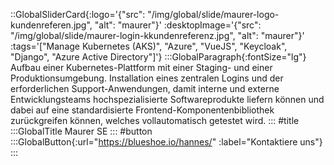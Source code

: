::GlobalSliderCard{:logo='{"src": "/img/global/slide/maurer-logo-kundenreferen.jpg", "alt": "maurer"}' :desktopImage='{"src": "/img/global/slide/maurer-login-kkundenreferenz.jpg", "alt": "maurer"}' :tags='["Manage Kubernetes (AKS)", "Azure", "VueJS", "Keycloak", "Django", "Azure Active Directory"]'}
:::GlobalParagraph{:fontSize="lg"}
Aufbau einer Kubernetes-Plattform mit einer Staging- und einer Produktionsumgebung. Installation eines zentralen Logins und der erforderlichen Support-Anwendungen, damit interne und externe Entwicklungsteams hochspezialisierte Softwareprodukte liefern können und
dabei auf eine standardisierte Frontend-Komponentenbibliothek zurückgreifen können, welches vollautomatisch getestet wird.
:::
#title
:::GlobalTitle
Maurer SE
:::
#button
:::GlobalButton{:url="https://blueshoe.io/hannes/" :label="Kontaktiere uns"}
:::